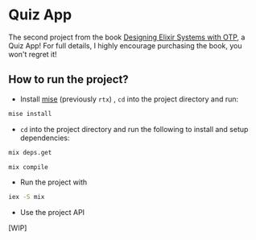 # Quiz App

The second project from the book [Designing Elixir Systems with OTP](https://pragprog.com/titles/jgotp/designing-elixir-systems-with-otp/), a Quiz App! For full details, I highly encourage purchasing the book, you won't regret it!

## How to run the project?

- Install [mise](https://mise.jdx.dev/getting-started.html) (previously `rtx`) , `cd` into the project directory and run:

```bash
mise install
```

- `cd` into the project directory and run the following to install and setup dependencies:

```bash
mix deps.get
```

```bash
mix compile
```

- Run the project with

```bash
iex -S mix
```

- Use the project API

[WIP]
